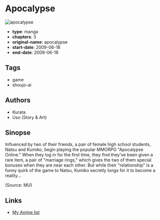 # Apocalypse

![apocalypse](https://cdn.myanimelist.net/images/manga/2/153019.jpg)

-   **type**: manga
-   **chapters**: 3
-   **original-name**: apocalypse
-   **start-date**: 2009-06-18
-   **end-date**: 2009-06-18

## Tags

-   game
-   shoujo-ai

## Authors

-   Kurata
-   Uso (Story & Art)

## Sinopse

Influenced by two of their friends, a pair of female high school students, Natsu and Kumiko, begin playing the popular MMORPG "Apocalypse Online." When they log in for the first time, they find they've been given a rare item, a pair of "marriage rings," which gives the two of them special bonuses when they are near each other. But while their "relationship" is a funny quirk of the game to Natsu, Kumiko secretly longs for it to become a reality...

(Source: MU)

## Links

-   [My Anime list](https://myanimelist.net/manga/17698/Apocalypse)
